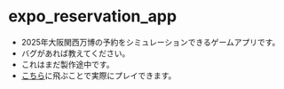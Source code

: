 # expo_reservation_app
- 2025年大阪関西万博の予約をシミュレーションできるゲームアプリです。
- バグがあれば教えてください。
- これはまだ製作途中です。
- [こちら](https://chilu-da.github.io/expo_reservation_app/)に飛ぶことで実際にプレイできます。
